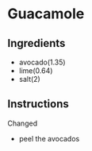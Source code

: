 # Guacamole
## Ingredients
* avocado(1.35)
* lime(0.64)
* salt(2)
## Instructions
Changed
* peel the avocados
